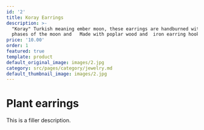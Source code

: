 ```yaml
---
id: '2'
title: Koray Earrings
description: >-
  "Koray" Turkish meaning ember moon, these earrings are handburned with the
  phases of the moon and   Made with poplar wood and  iron earring hooks.
price: '10.00'
order: 1
featured: true
template: product
default_original_image: images/2.jpg
category: src/pages/category/jewelry.md
default_thumbnail_image: images/2.jpg
---
```

# Plant earrings

This is a filler description.
